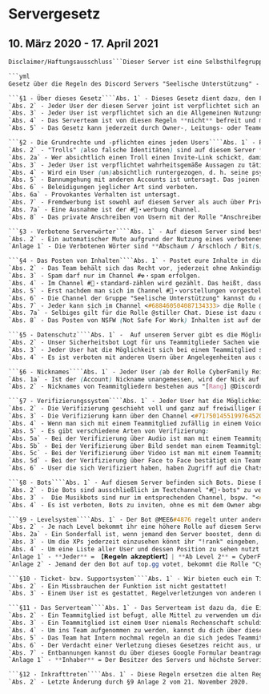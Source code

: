 # Servergesetz
## 10. März 2020 - 17. April 2021

```css
Disclaimer/Haftungsausschluss```Dieser Server ist eine Selbsthilfegruppe für Menschen mit psychischen Problemen wie bspw. Depressionen und soll als Marktplatz dienen, wo sich Menschen mit diesen Problemen treffen und austauschen können. **Dieser Server ersetzt KEINE Ärztliche Behandlung!** Wir sind bemüht jeden einzelnen User hier zu helfen, aber auch wir sind nur Menschen und kommen auch an unsere Grenzen. Das Team kann verpflichtet sein besondere Fälle nach §323c StGB _(Unterlassene Hilfeleistung)_ _(Quelle: https://dejure.org/gesetze/StGB/323c.html)_ den Behörden zu melden.

```yml
Gesetz über die Regeln des Discord Servers "Seelische Unterstützung" - Version 2.0```Willkommen auf dem Server **Seelische Unterstützung**. Um diesen Server zu nutzen musst du dich an folgende Regelungen halten um den Serverfrieden zu wahren:

```§1 - Über dieses Gesetz````Abs. 1` - Dieses Gesetz dient dazu, den Frieden und die Ordnung auf diesen Server zu wahren. Das Team behält sich das Recht vor die Regelungen jederzeit ohne Ankündigung zu ändern/ergänzen.
`Abs. 2` - Jeder User der diesen Server joint ist verpflichtet sich an die Regeln zu halten und sie eigenständig durchzulesen und sich an diese zu halten. Mit der Rolle 【𝗥𝗲𝗴𝗲𝗹𝗻 𝗮𝗸𝘇𝗲𝗽𝘁𝗶𝗲𝗿𝘁】 verpflichtest du dich diese Regeln einzuhalten. Wenn man sich nicht an diese Regeln halten will ist man gezwungen, sich die Rolle zu entfernen und ggf. den Server zu verlassen.
`Abs. 3` - Jeder User ist verpflichtet sich an die Allgemeinen Nutzungsbedinungen _(https://discordapp.com/terms)_ und Richtlinien _(https://discordapp.com/guidelines)_ von Discord zu halten.
`Abs. 4` - Das Serverteam ist von diesen Regeln **nicht** befreit und muss sich genauso an die Regeln halten wie jeder andere User.
`Abs. 5` - Das Gesetz kann jederzeit durch Owner-, Leitungs- oder Teamentscheidung geändert werden. Regeländerungen werden nicht angekündigt.

```§2 - Die Grundrechte und -pflichten eines jeden Users````Abs. 1` - Poste keine ***unangemessenen Inhalte*** wie bspw. __perverse__, __gewalttätige__, __rassistische__ oder auch __rechtsradikale__ auf diesen Server. Dazu gehören auch Inhalte die gegen __**Gesetze der Bundesrepublik Deutschland**__ verstoßen. ***__In bestimmten Fällen sind wir vom Serverteam gezwungen solche Inhalte den zuständigen Behörden zu melden.__***
`Abs. 2` - "Trolls" (also falsche Identitäten) sind auf diesem Server **STRENGSTENS VERBOTEN!** Dies gilt sowohl auf dem gesamten Server als auch an Usern mit der Rolle "Anschreiben erlaubt".
`Abs. 2a` - Wer absichtlich einen Troll einen Invite-Link schickt, damit dieser Trollt, wird gebannt.
`Abs. 3` - Jeder User ist verpflichtet wahrheitsgemäße Aussagen zu tätigen, da unser Server versucht eine vertrauensvolle Umgebung für User zu schaffen, die Hilfe benötigen. Durch Unwahrheiten würden die wahren Probleme untergehen und Vertrauen verloren gehen.
`Abs. 4` - Wird ein User (un)absichtlich runtergezogen, d. h. seine psychische Situation noch verschlechtert, kann das Team Maßnahmen einleiten um dies zu unterbinden. _(Der Server dient dem Aufbau und nicht Abbau der psychischen Situation eines jeden einzelnen)_
`Abs. 5` - Bannumgehung mit anderen Accounts ist untersagt. Das joinen von Zweitaccounts ist mit dem Serverteam abzusprechen.
`Abs. 6` - Beleidigungen jeglicher Art sind verboten.
`Abs. 6a` - Provokantes Verhalten ist untersagt.
`Abs. 7` - Fremdwerbung ist sowohl auf diesem Server als auch über Privatnachricht (PN) verboten.
`Abs. 7a` - Eine Ausnahme ist der #📇・werbung Channel.
`Abs. 8` - Das private Anschreiben von Usern mit der Rolle "Anschreiben verboten" ist verboten. Bei Usern mit der Rolle "Anschreiben auf Nachfrage" soll erst gefragt werden, ob es okay ist diese Person anzuschreiben.

```§3 - Verbotene Serverwörter````Abs. 1` - Auf diesem Server sind bestimmte Wörter komplett untersagt _(siehe §3 Anlage 1)_. Wer eines der Wörter nutzt, wird vom Sicherheitsbot automatisch für 15 Minuten gemuted. Der Inhalt des Textes umzu, also der Kontext, spielt dabei keine Rolle.
`Abs. 2` - Ein automatischer Mute aufgrund der Nutzung eines verbotenes Wortes wird unter keinen Umständen von einem Teammitglied aufgehoben.
`Anlage 1` - Die Verbotenen Wörter sind **Abschaum / Arschloch / Bit(s)ch / Faggot / Ficken / Fick dich / Fotze / Fukushima-Japse / Geh Sterben / Hure / Hurensohn / Hurentochter / Nazi / Näger / Neg(g)er / Nigger / Nutte / Pimmellutscher / Pimmelschnüffler / Pommespanzer / Pussy / Puzzy / Schlampe / Schwanzfresser / Schweinepriester / Ungeduschter Obdachloser / Untermensch / Volltrottel / Wichser / Wix(x)er**

```§4 - Das Posten von Inhalten````Abs. 1` - Postet eure Inhalte in die entsprechend vorgesehenen Channel. Ggf. werdet ihr durch ein Teammitglied auf einen anderen Textchannel verwiesen. Dann ist man verpflichtet diesen weiter zu nutzen.
`Abs. 2` - Das Team behält sich das Recht vor, jederzeit ohne Ankündigung Nachrichten anzupinnen oder zu löschen.
`Abs. 3` - Spam darf nur im Channel #☢・spam erfolgen.
`Abs. 4` - Im Channel #💯・standard-zählen wird gezählt. Das heißt, dass die User nacheinander, also einer nach dem anderen, die nächste Zahl postet. Wenn jemand 2 Zahlen direkt hintereinander oder falsch einträgt, wird diese gelöscht. Nach einer Zahl kann geschrieben werden, wozu man lustig ist, vorausgesetzt man verstößt nicht gegen andere Paragraphen.
`Abs. 5` - Erst nachdem man sich im Channel #👋・vorstellungen vorgestellt und diese Vorstellung von einem Teammitglied genehmigt wurde, hat man Zugriff auf die Allgemeinen Chats.
`Abs. 6` - Die Channel der Gruppe "Seelische Unterstützung" kannst du erst verwenden, nachdem du dich Verifiziert hast _(siehe §7)_.
`Abs. 7` - Jeder kann sich im Channel <#688460504087134333> die Rolle @"Ich brauche Hilfe!" geben. Diese Rolle ist dazu da, sie zu nutzen, wenn User aktiv Hilfe brauchen und sollte nur im Bereich "Seelische Unterstützung" verwendet werden. Ein Missbrauch der Rolle ist nicht gestattet!
`Abs. 7a` - Selbiges gilt für die Rolle @stiller Chat. Diese ist dazu da, einen Chat anzuregen. Ein Missbrauch der Rolle ist nicht gestattet!
`Abs. 8` - Das Posten von NSFW (Not Safe For Work) Inhalten ist auf dem gesamten Server untersagt (Ausnahme <#685804271278489690>). Sollte einer doch solche Inhalte posten, werden Maßnahmen dagegen eingeleitet _(siehe auch §11 Abs. 2)_. Es liegt allein im Ermessen des Teams, welche Inhalte NSFW sind und welche nicht.

```§5 - Datenschutz````Abs. 1` -  Auf unserem Server gibt es die Möglichkeit Gefühlslage, Persönlichkeitstyp, Alter, Geschlecht und Wohnort anzugeben. Dies geschieht voll und ganz auf freiwilliger Basis. Diese Daten sollen wahrheitsgemäß ausgewählt werden.
`Abs. 2` - Unser Sicherheitsbot Logt für uns Teammitglieder Sachen wie das Ändern und Löschen von Nachrichten, das komplette Voice Chat verhalten, Nicknamen und Rollen Änderungen und das Benutzen von Invite Links. Dabei halten wir uns dennoch an die DSGVO.
`Abs. 3` - Jeder User hat die Möglichkeit sich bei einem Teammitglied seiner Wahl zu verifizieren _(siehe §7)_. Diese Daten werden vertraulich behandelt und sind nur innerhalb des Serverteams einsehbar. Die Daten werden nur auf freiwilliger Basis preisgegeben und niemand darf dazu gezwungen werden sich zu verifizieren.
`Abs. 4` - Es ist verboten mit anderen Usern über Angelegenheiten aus diesem Server zu sprechen wofür diese keine Permissions haben. Das heißt, haben sie keine Berechtigung in einen Channel zu schauen, dürfen sie auch nicht wissen was darin geschrieben wird.

```§6 - Nicknames````Abs. 1` - Jeder User (ab der Rolle CyberFamily Reisende/r) hat die Möglichkeit seinen Nicknamen auf diesem Server frei zu ändern, allerdings wird davon Abgesehen unangemessene Nicknames zu wählen. Ob der Nick unangemessen ist liegt im ermessen des Serverteams.
`Abs. 1a` - Ist der (Account) Nickname unangemessen, wird der Nick auf dem Server zu "Bitte angemessenen Nick wählen" geändert.
`Abs. 2` - Nicknames von Teammitgliedern bestehen aus "[Rang] @Discordname". Usern ist es Verboten vor ihrem Nickname eckige Klammern mit Inhalt zu haben.

```§7 - Verifizierungssystem````Abs. 1` - Jeder User hat die Möglichkeit sich auf diesen Server als reale Person zu verifizieren. Das soll den Usern die Möglichkeit geben, sich vor möglichen Trolls, Zweitaccounts etc. zu schützen. Das heißt aber nicht, dass alle Personen ohne Verifizierungsrolle gleich keine realen Personen sind.
`Abs. 2` - Die Verifizierung geschieht voll und ganz auf freiwilliger Basis und ist kein muss, am Serverleben teilzunehmen.
`Abs. 3` - Die Verifizierung kann über den Channel <#717501455199764520> oder per PN über ein Teammitglied seiner Wahl vorgenommen werden.
`Abs. 4` - Wenn man sich mit einem Teammitglied zufällig in einem Voice befindet, wird man automatisch verifiziert.
`Abs. 5` - Es gibt verschiedene Arten von Verifizierung:
`Abs. 5a` - Bei der Verifizierung über Audio ist man mit einem Teammitglied in einem Voicechat und bestätigt seine Identität. Damit kann verhindert werden, dass es sich möglicherweise um einen Zweitaccount handelt oder Angaben wie bspw. Alter gelogen sind.
`Abs. 5b` - Bei der Verifizierung über Bild sendet man einem Teammitglied ein Bild von sich als Person und bspw. einen Zettel auf dem der Servername und sein Discordname drauf steht hoch.
`Abs. 5c` - Bei der Verifizierung über Video ist man mit einem Teammitglied in einem Videochat und bestätigt seine Identität.
`Abs. 5d` - Bei der Verifizierung über Face to Face bestätigt ein Teammitglied, diese Person schonmal in seinem Realen Leben getroffen zu haben.
`Abs. 6` - User die sich Verifiziert haben, haben Zugriff auf die Chats der Kategorie "Seelische Unterstützung" und können Invitelinks versenden.

```§8 - Bots````Abs. 1` - Auf diesem Server befinden sich Bots. Diese Bots regeln unter anderem Sachen wie Musik, Leveling _(siehe §9)_, Statistiken, Memes, das Rollen Setzen oder das "bumpen" auf öffentlichen Serverlisten. Diese Bots dienen dazu das Servererlebnis zu erweitern. Jeglicher Missbrauch durch und mit den Bots ist verboten.
`Abs. 2` - Die Bots sind ausschließlich im Textchannel "#🤖・bots" zu verwenden. Ausnahme: @Memexplorer#7217 in "<#595156822281945109>".
`Abs. 3` -  Die Musikbots sind nur im entsprechenden Channel, bspw. "<#589190593339719700>" in Verbindung mit der Rolle Musik verwendbar. Die Bots können darüber hinaus nur in den entsprechenden VoiceChat joinen. D. h. der Bot mit der Nummer 1 kann nur in den Channeln mit der 1 verwendet werden.
`Abs. 4` - Es ist verboten, Bots zu inviten, ohne es mit dem Owner abgesprochen zu haben.

```§9 - Levelsystem````Abs. 1` - Der Bot @MEE6#4876 regelt unter anderem das komplette Levelsystem und somit die Ränge auf diesem Server. Die Ränke werden in XP (Erfahrungspunkten) gemessen. Für 1 Nachricht pro Minute bekommt man zwischen 15 und 25 XP, dabei ist der Channel irrelevant. Ab einer bestimmten XP Anzahl bekommt man ein neues Level. Wenn ihr ein neues Level erreicht habt, werdet ihr darüber im #🔔・leveling-ping Channel darüber informiert.
`Abs. 2` - Je nach Level bekommt ihr eine höhere Rolle auf diesem Server _(siehe §9 Anlage 1)_. Die Rollen werden manuell durch ein Teammitglied und nicht automatisch durch den Bot zugewiesen.
`Abs. 2a` - Ein Sonderfall ist, wenn jemand den Server boostet, denn dann bekommt er die Rolle "CyberFamily Booster/in" und steht über der Rolle "CyberFamily Mitglied" als kleines Dankeschön.
`Abs. 3` - Um die XPs jederzeit einzusehen könnt ihr "!rank" eingeben, dann erscheint eine kleine Karte mit euren XP Daten. Das ist nur im Channel #🤖・bots möglich.
`Abs. 4` - Um eine Liste aller User und dessen Position zu sehen nutzt ihr den Befehl "!levels". Auch dieser ist nur im Channel #🤖・bots möglich.
`Anlage 1` - **Jeder** = 【𝗥𝗲𝗴𝗲𝗹𝗻 𝗮𝗸𝘇𝗲𝗽𝘁𝗶𝗲𝗿𝘁】| **Ab Level 2** = CyberFamily Reisende/r | **Ab Level 5** = CyberFamily Besucher/in | **Ab Level 10** = CyberFamily Bekannte/r | **Ab Level 20** = CyberFamily Freund/in | **Ab Level 30** = CyberFamily Verwandte/r | **Ab Level 40** = CyberFamily Mitglied
`Anlage 2` - Jemand der den Bot auf top.gg votet, bekommt die Rolle "CyberFamily Voter/in". Diese steht über "CyberFamily Mitglied".

```§10 - Ticket- bzw. Supportsystem````Abs. 1` - Wir bieten euch ein Ticketsystem mit @YAGPDB.xyz#8760 an. Im Channel #🤖・bots könnt ihr den Befehl **"-ticket open [Grund]"** eingeben und ganz unten auf dem Server wird automatisch ein Channel erstellt. In diesem Channel könnt ihr mit unseren Team schreiben, um Regelverstöße zu melden oder um dich zu Bewerben.
`Abs. 2` - Ein Missbrauchen der Funktion ist nicht gestattet!
`Abs. 3` - Einem User ist es gestattet, Regelverletzungen von anderen Usern UND Teamlern zu melden, darf dafür aber NICHT bestraft werden.

```§11 - Das Serverteam````Abs. 1` - Das Serverteam ist dazu da, die Einhaltung der Regeln zu überwachen und die Serverordnung zu wahren. Jede Teamrolle hat unterschiedliche Befugnisse _(siehe §11 Anlage 1)_, die höhere Rolle schließt die Befugnisse der niedrigeren ein. Ein Teammitglied ist dennoch einem normalen User im normalen Schrift- und Sprachverkehr gleichgestellt.
`Abs. 2` - Ein Teammitglied ist befugt, alle Mittel zu verwenden um die Einhaltung der Regeln zu wahren. Es liegt allein im Ermessen des Teams wie ein jemand ggf. zu bestrafen ist.
`Abs. 3` - Ein Teammitglied ist einem User niemals Rechenschaft schuldig, warum dieser nun gemuted, gekickt oder gebannt worden ist, dennoch sind wir bemüht, einen Grund zu liefern.
`Abs. 4` - Um ins Team aufgenommen zu werden, kannst du dich über dieses Google Formular bewerben: https://forms.gle/ahdtgii6F449SH6m6.
`Abs. 5` - Das Team hat Intern nochmal regeln an die sich jedes Teammitglied halten muss.
`Abs. 6` - Der Verdacht einer Verletzung dieses Gesetzes reicht aus, um einen User zu bestrafen.
`Abs. 7` - Entbannungen kannst du über dieses Google Formular beantragen: https://forms.gle/fjNVQkubsPrHz5pq8.
`Anlage 1` - **Inhaber** = Der Besitzer des Servers und höchste Serverinstanz. | **Leitung** = Hat sämtliche Bannrechte und hat Zugriff auf die Bannliste. Dieser kann Channel und Berechtigungen verwalten und ggf. ändern. | **Geselle** = Hat sämtliche Bannrechte und kann Rollen verteilen. | **Azubi** = Hat sämtliche Kickrechte. Kann Nachrichten auf dem Server verwalten und hat sämtliche VoiceChat Rechte.

```§12 - Inkrafttreten````Abs. 1` - Diese Regeln ersetzen die alten Regeln vom 10. Juli 2019 und treten mit online stellen in den Discord Server _"Seelische Unterstützung"_, spätestens am 10. März 2020 in Kraft.
`Abs. 2` - Letzte Änderung durch §9 Anlage 2 vom 21. November 2020.